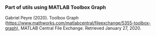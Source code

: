 ### Part of utils using MATLAB Toolbox Graph 
Gabriel Peyre (2020). Toolbox Graph (https://www.mathworks.com/matlabcentral/fileexchange/5355-toolbox-graph), MATLAB Central File Exchange. Retrieved January 27, 2020.
